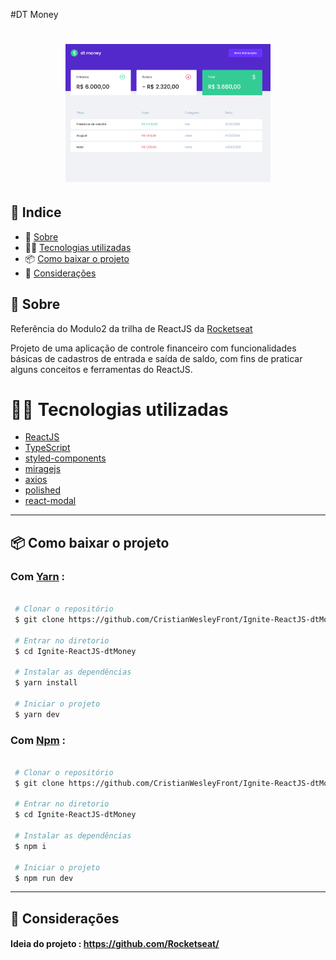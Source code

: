 #DT Money

<h1 align="center">
  <img src="https://raw.githubusercontent.com/CristianWesleyFront/Ignite-ReactJS-dtMoney/main/public/print.png" width="65%">
</h1>

## 🚀 Indice

- 📓 [Sobre](#-Sobre)
- 👨‍💻 [Tecnologias utilizadas](#-Tecnologias-utilizadas)
- 📦 [Como baixar o projeto](#-Como-baixar-o-projeto)
- 🤝 [Considerações](#-Considerações)

## 📓 Sobre

Referência do Modulo2 da trilha de ReactJS da [Rocketseat](https://github.com/Rocketseat)

Projeto de uma aplicação de controle financeiro com funcionalidades básicas de cadastros de entrada e saída de saldo, com fins de praticar alguns conceitos e ferramentas do ReactJS.

# 👨‍💻 Tecnologias utilizadas

- [ReactJS](https://pt-br.reactjs.org/)
- [TypeScript](https://www.typescriptlang.org/)
- [styled-components](https://styled-components.com/)
- [miragejs](https://miragejs.com/)
- [axios](https://www.npmjs.com/package/axios)
- [polished](https://polished.js.org/)
- [react-modal](https://www.npmjs.com/package/react-modal)

---

## 📦 Como baixar o projeto

### Com [Yarn](https://yarnpkg.com/) :

```bash

 # Clonar o repositório
 $ git clone https://github.com/CristianWesleyFront/Ignite-ReactJS-dtMoney

 # Entrar no diretorio
 $ cd Ignite-ReactJS-dtMoney

 # Instalar as dependências
 $ yarn install

 # Iniciar o projeto
 $ yarn dev


```

### Com [Npm](https://www.npmjs.com/) :

```bash

 # Clonar o repositório
 $ git clone https://github.com/CristianWesleyFront/Ignite-ReactJS-dtMoney

 # Entrar no diretorio
 $ cd Ignite-ReactJS-dtMoney

 # Instalar as dependências
 $ npm i

 # Iniciar o projeto
 $ npm run dev


```

---

## 🤝 Considerações

#### Ideia do projeto : https://github.com/Rocketseat/
